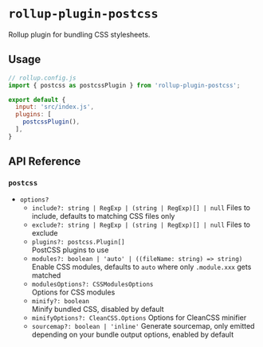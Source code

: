 # `rollup-plugin-postcss`

Rollup plugin for bundling CSS stylesheets.

## Usage

```js
// rollup.config.js
import { postcss as postcssPlugin } from 'rollup-plugin-postcss';

export default {
  input: 'src/index.js',
  plugins: [
    postcssPlugin(),
  ],
}
```

## API Reference

### `postcss`

- `options?`
  - `include?: string | RegExp | (string | RegExp)[] | null`
    Files to include, defaults to matching CSS files only
  - `exclude?: string | RegExp | (string | RegExp)[] | null`
    Files to exclude
  - `plugins?: postcss.Plugin[]`  
    PostCSS plugins to use
  - `modules?: boolean | 'auto' | ((fileName: string) => string)`  
    Enable CSS modules, defaults to `auto` where only `.module.xxx` gets matched
  - `modulesOptions?: CSSModulesOptions`  
    Options for CSS modules
  - `minify?: boolean`  
    Minify bundled CSS, disabled by default
  - `minifyOptions?: CleanCSS.Options`
    Options for CleanCSS minifier
  - `sourcemap?: boolean | 'inline'`
    Generate sourcemap, only emitted depending on your bundle output options,
    enabled by default
